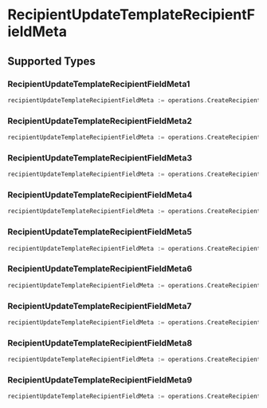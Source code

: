 # RecipientUpdateTemplateRecipientFieldMeta


## Supported Types

### RecipientUpdateTemplateRecipientFieldMeta1

```go
recipientUpdateTemplateRecipientFieldMeta := operations.CreateRecipientUpdateTemplateRecipientFieldMetaRecipientUpdateTemplateRecipientFieldMeta1(operations.RecipientUpdateTemplateRecipientFieldMeta1{/* values here */})
```

### RecipientUpdateTemplateRecipientFieldMeta2

```go
recipientUpdateTemplateRecipientFieldMeta := operations.CreateRecipientUpdateTemplateRecipientFieldMetaRecipientUpdateTemplateRecipientFieldMeta2(operations.RecipientUpdateTemplateRecipientFieldMeta2{/* values here */})
```

### RecipientUpdateTemplateRecipientFieldMeta3

```go
recipientUpdateTemplateRecipientFieldMeta := operations.CreateRecipientUpdateTemplateRecipientFieldMetaRecipientUpdateTemplateRecipientFieldMeta3(operations.RecipientUpdateTemplateRecipientFieldMeta3{/* values here */})
```

### RecipientUpdateTemplateRecipientFieldMeta4

```go
recipientUpdateTemplateRecipientFieldMeta := operations.CreateRecipientUpdateTemplateRecipientFieldMetaRecipientUpdateTemplateRecipientFieldMeta4(operations.RecipientUpdateTemplateRecipientFieldMeta4{/* values here */})
```

### RecipientUpdateTemplateRecipientFieldMeta5

```go
recipientUpdateTemplateRecipientFieldMeta := operations.CreateRecipientUpdateTemplateRecipientFieldMetaRecipientUpdateTemplateRecipientFieldMeta5(operations.RecipientUpdateTemplateRecipientFieldMeta5{/* values here */})
```

### RecipientUpdateTemplateRecipientFieldMeta6

```go
recipientUpdateTemplateRecipientFieldMeta := operations.CreateRecipientUpdateTemplateRecipientFieldMetaRecipientUpdateTemplateRecipientFieldMeta6(operations.RecipientUpdateTemplateRecipientFieldMeta6{/* values here */})
```

### RecipientUpdateTemplateRecipientFieldMeta7

```go
recipientUpdateTemplateRecipientFieldMeta := operations.CreateRecipientUpdateTemplateRecipientFieldMetaRecipientUpdateTemplateRecipientFieldMeta7(operations.RecipientUpdateTemplateRecipientFieldMeta7{/* values here */})
```

### RecipientUpdateTemplateRecipientFieldMeta8

```go
recipientUpdateTemplateRecipientFieldMeta := operations.CreateRecipientUpdateTemplateRecipientFieldMetaRecipientUpdateTemplateRecipientFieldMeta8(operations.RecipientUpdateTemplateRecipientFieldMeta8{/* values here */})
```

### RecipientUpdateTemplateRecipientFieldMeta9

```go
recipientUpdateTemplateRecipientFieldMeta := operations.CreateRecipientUpdateTemplateRecipientFieldMetaRecipientUpdateTemplateRecipientFieldMeta9(operations.RecipientUpdateTemplateRecipientFieldMeta9{/* values here */})
```

